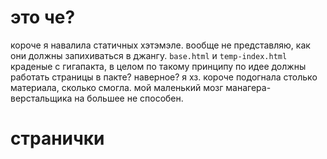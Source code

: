 # это че?
короче я навалила статичных хэтэмэле. вообще не представляю, как они должны запихиваться в джангу. ```base.html``` и ```temp-index.html``` краденые с гигапакта, в целом по такому принципу по идее должны работать страницы в пакте? наверное? я хз. короче подогнала столько материала, сколько смогла. мой маленький мозг манагера-верстальщика на большее не способен.
# странички
